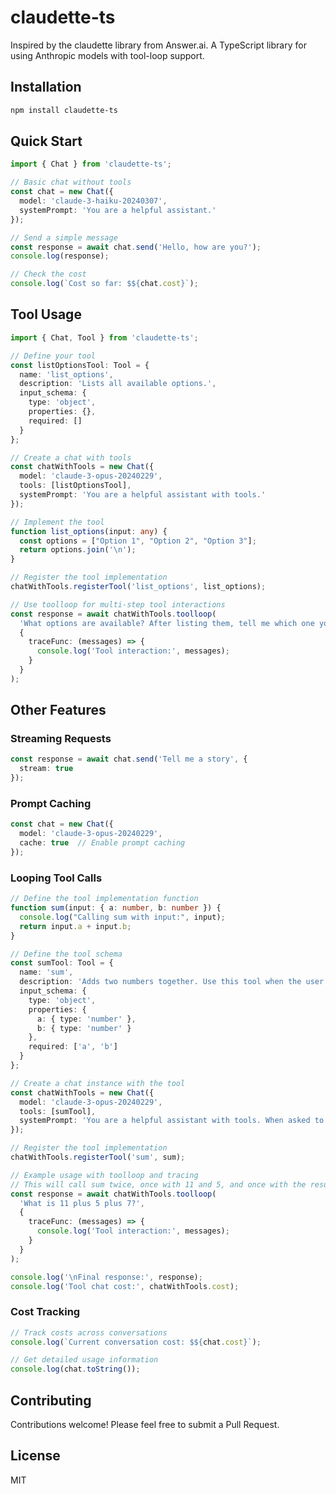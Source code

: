 # claudette-ts

Inspired by the claudette library from Answer.ai. A TypeScript library for using Anthropic models with tool-loop support.

## Installation

```bash
npm install claudette-ts
```

## Quick Start

```typescript
import { Chat } from 'claudette-ts';

// Basic chat without tools
const chat = new Chat({ 
  model: 'claude-3-haiku-20240307',
  systemPrompt: 'You are a helpful assistant.'
});

// Send a simple message
const response = await chat.send('Hello, how are you?');
console.log(response);

// Check the cost
console.log(`Cost so far: $${chat.cost}`);
```

## Tool Usage

```typescript
import { Chat, Tool } from 'claudette-ts';

// Define your tool
const listOptionsTool: Tool = {
  name: 'list_options',
  description: 'Lists all available options.',
  input_schema: {
    type: 'object',
    properties: {},
    required: []
  }
};

// Create a chat with tools
const chatWithTools = new Chat({
  model: 'claude-3-opus-20240229',
  tools: [listOptionsTool],
  systemPrompt: 'You are a helpful assistant with tools.'
});

// Implement the tool
function list_options(input: any) {
  const options = ["Option 1", "Option 2", "Option 3"];
  return options.join('\n');
}

// Register the tool implementation
chatWithTools.registerTool('list_options', list_options);

// Use toolloop for multi-step tool interactions
const response = await chatWithTools.toolloop(
  'What options are available? After listing them, tell me which one you like best.',
  {
    traceFunc: (messages) => {
      console.log('Tool interaction:', messages);
    }
  }
);
```

## Other Features

### Streaming Requests

```typescript
const response = await chat.send('Tell me a story', { 
  stream: true 
});
```

### Prompt Caching

```typescript
const chat = new Chat({ 
  model: 'claude-3-opus-20240229',
  cache: true  // Enable prompt caching
});
```

### Looping Tool Calls

```typescript
// Define the tool implementation function
function sum(input: { a: number, b: number }) {
  console.log("Calling sum with input:", input);
  return input.a + input.b;
}

// Define the tool schema
const sumTool: Tool = {
  name: 'sum',
  description: 'Adds two numbers together. Use this tool when the user wants to add two numbers.',
  input_schema: {
    type: 'object',
    properties: {
      a: { type: 'number' },
      b: { type: 'number' }
    },
    required: ['a', 'b']
  }
};

// Create a chat instance with the tool
const chatWithTools = new Chat({
  model: 'claude-3-opus-20240229',
  tools: [sumTool],
  systemPrompt: 'You are a helpful assistant with tools. When asked to add numbers, use the sum tool.'
});

// Register the tool implementation
chatWithTools.registerTool('sum', sum);

// Example usage with toolloop and tracing
// This will call sum twice, once with 11 and 5, and once with the result and 7
const response = await chatWithTools.toolloop(
  'What is 11 plus 5 plus 7?',
  {
    traceFunc: (messages) => {
      console.log('Tool interaction:', messages);
    }
  }
);

console.log('\nFinal response:', response);
console.log('Tool chat cost:', chatWithTools.cost);
```

### Cost Tracking

```typescript
// Track costs across conversations
console.log(`Current conversation cost: $${chat.cost}`);

// Get detailed usage information
console.log(chat.toString());
```

## Contributing

Contributions welcome! Please feel free to submit a Pull Request.

## License

MIT

